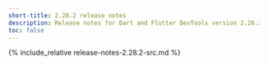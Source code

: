 ```yaml
---
short-title: 2.28.2 release notes
description: Release notes for Dart and Flutter DevTools version 2.28.2.
toc: false
---
```


{% include_relative release-notes-2.28.2-src.md %}
